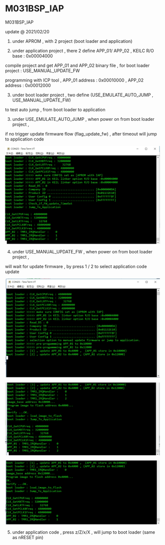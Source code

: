 # M031BSP_IAP
 M031BSP_IAP

update @ 2021/02/20

1. under APROM , with 2 project (boot loader and application)

2. under application project , there 2 define APP_01/ APP_02 , KEILC R/O base : 0x00004000

compile project and get APP_01 and APP_02 binary file , for boot loader project : USE_MANUAL_UPDATE_FW

programming with ICP tool , APP_01 address : 0x00010000 , APP_02 address : 0x00012000

3. under boot loader project , two define (USE_EMULATE_AUTO_JUMP , USE_MANUAL_UPDATE_FW) 

to test auto jump , from boot loader to application 

3. under USE_EMULATE_AUTO_JUMP , when power on from boot loader project , 

if no trigger update firmware flow (flag_update_fw) , after timeout will jump to application code

![image](https://github.com/released/M031BSP_IAP/blob/main/bootloader_timeout.jpg)

4. under USE_MANUAL_UPDATE_FW  , when power on from boot loader project , 

will wait for update firmware , by press 1 / 2 to select application code update

![image](https://github.com/released/M031BSP_IAP/blob/main/bootloader.jpg)

![image](https://github.com/released/M031BSP_IAP/blob/main/app01.jpg)

![image](https://github.com/released/M031BSP_IAP/blob/main/app02.jpg)

5. under application code , press z/Z/x/X , will jump to boot loader (same as nRESET pin)

